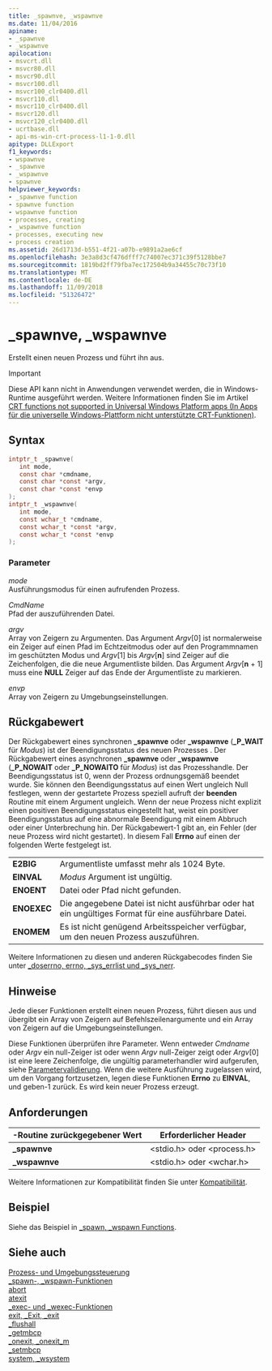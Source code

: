 ```yaml
---
title: _spawnve, _wspawnve
ms.date: 11/04/2016
apiname:
- _spawnve
- _wspawnve
apilocation:
- msvcrt.dll
- msvcr80.dll
- msvcr90.dll
- msvcr100.dll
- msvcr100_clr0400.dll
- msvcr110.dll
- msvcr110_clr0400.dll
- msvcr120.dll
- msvcr120_clr0400.dll
- ucrtbase.dll
- api-ms-win-crt-process-l1-1-0.dll
apitype: DLLExport
f1_keywords:
- wspawnve
- _spawnve
- _wspawnve
- spawnve
helpviewer_keywords:
- _spawnve function
- spawnve function
- wspawnve function
- processes, creating
- _wspawnve function
- processes, executing new
- process creation
ms.assetid: 26d1713d-b551-4f21-a07b-e9891a2ae6cf
ms.openlocfilehash: 3e3a8d3cf476dfff7c74007ec371c39f5128bbe7
ms.sourcegitcommit: 1819bd2ff79fba7ec172504b9a34455c70c73f10
ms.translationtype: MT
ms.contentlocale: de-DE
ms.lasthandoff: 11/09/2018
ms.locfileid: "51326472"
---
```

# <a name="spawnve-wspawnve"></a>_spawnve, _wspawnve

Erstellt einen neuen Prozess und führt ihn aus.

> [!IMPORTANT]
> Diese API kann nicht in Anwendungen verwendet werden, die in Windows-Runtime ausgeführt werden. Weitere Informationen finden Sie im Artikel [CRT functions not supported in Universal Windows Platform apps (In Apps für die universelle Windows-Plattform nicht unterstützte CRT-Funktionen)](../../cppcx/crt-functions-not-supported-in-universal-windows-platform-apps.md).

## <a name="syntax"></a>Syntax

```C
intptr_t _spawnve(
   int mode,
   const char *cmdname,
   const char *const *argv,
   const char *const *envp
);
intptr_t _wspawnve(
   int mode,
   const wchar_t *cmdname,
   const wchar_t *const *argv,
   const wchar_t *const *envp
);
```

### <a name="parameters"></a>Parameter

*mode*<br/>
Ausführungsmodus für einen aufrufenden Prozess.

*CmdName*<br/>
Pfad der auszuführenden Datei.

*argv*<br/>
Array von Zeigern zu Argumenten. Das Argument *Argv*[0] ist normalerweise ein Zeiger auf einen Pfad im Echtzeitmodus oder auf den Programmnamen im geschützten Modus und *Argv*[1] bis *Argv*[**n**] sind Zeiger auf die Zeichenfolgen, die die neue Argumentliste bilden. Das Argument *Argv*[**n** + 1] muss eine **NULL** Zeiger auf das Ende der Argumentliste zu markieren.

*envp*<br/>
Array von Zeigern zu Umgebungseinstellungen.

## <a name="return-value"></a>Rückgabewert

Der Rückgabewert eines synchronen **_spawnve** oder **_wspawnve** (**_P_WAIT** für *Modus*) ist der Beendigungsstatus des neuen Prozesses . Der Rückgabewert eines asynchronen **_spawnve** oder **_wspawnve** (**_P_NOWAIT** oder **_P_NOWAITO** für  *Modus*) ist das Prozesshandle. Der Beendigungsstatus ist 0, wenn der Prozess ordnungsgemäß beendet wurde. Sie können den Beendigungsstatus auf einen Wert ungleich Null festlegen, wenn der gestartete Prozess speziell aufruft der **beenden** Routine mit einem Argument ungleich. Wenn der neue Prozess nicht explizit einen positiven Beendigungsstatus eingestellt hat, weist ein positiver Beendigungsstatus auf eine abnormale Beendigung mit einem Abbruch oder einer Unterbrechung hin. Der Rückgabewert-1 gibt an, ein Fehler (der neue Prozess wird nicht gestartet). In diesem Fall **Errno** auf einen der folgenden Werte festgelegt ist.

|||
|-|-|
| **E2BIG** | Argumentliste umfasst mehr als 1024 Byte. |
| **EINVAL** | *Modus* Argument ist ungültig. |
| **ENOENT** | Datei oder Pfad nicht gefunden. |
| **ENOEXEC** | Die angegebene Datei ist nicht ausführbar oder hat ein ungültiges Format für eine ausführbare Datei. |
| **ENOMEM** | Es ist nicht genügend Arbeitsspeicher verfügbar, um den neuen Prozess auszuführen. |

Weitere Informationen zu diesen und anderen Rückgabecodes finden Sie unter [_doserrno, errno, _sys_errlist und _sys_nerr](../../c-runtime-library/errno-doserrno-sys-errlist-and-sys-nerr.md).

## <a name="remarks"></a>Hinweise

Jede dieser Funktionen erstellt einen neuen Prozess, führt diesen aus und übergibt ein Array von Zeigern auf Befehlszeilenargumente und ein Array von Zeigern auf die Umgebungseinstellungen.

Diese Funktionen überprüfen ihre Parameter. Wenn entweder *Cmdname* oder *Argv* ein null-Zeiger ist oder wenn *Argv* null-Zeiger zeigt oder *Argv*[0] ist eine leere Zeichenfolge, die ungültig parameterhandler wird aufgerufen, siehe [Parametervalidierung](../../c-runtime-library/parameter-validation.md). Wenn die weitere Ausführung zugelassen wird, um den Vorgang fortzusetzen, legen diese Funktionen **Errno** zu **EINVAL**, und geben-1 zurück. Es wird kein neuer Prozess erzeugt.

## <a name="requirements"></a>Anforderungen

|-Routine zurückgegebener Wert|Erforderlicher Header|
|-------------|---------------------|
|**_spawnve**|\<stdio.h> oder \<process.h>|
|**_wspawnve**|\<stdio.h> oder \<wchar.h>|

Weitere Informationen zur Kompatibilität finden Sie unter [Kompatibilität](../../c-runtime-library/compatibility.md).

## <a name="example"></a>Beispiel

Siehe das Beispiel in [_spawn, _wspawn Functions](../../c-runtime-library/spawn-wspawn-functions.md).

## <a name="see-also"></a>Siehe auch

[Prozess- und Umgebungssteuerung](../../c-runtime-library/process-and-environment-control.md)<br/>
[_spawn-, _wspawn-Funktionen](../../c-runtime-library/spawn-wspawn-functions.md)<br/>
[abort](abort.md)<br/>
[atexit](atexit.md)<br/>
[_exec- und _wexec-Funktionen](../../c-runtime-library/exec-wexec-functions.md)<br/>
[exit, _Exit, _exit](exit-exit-exit.md)<br/>
[_flushall](flushall.md)<br/>
[_getmbcp](getmbcp.md)<br/>
[_onexit, _onexit_m](onexit-onexit-m.md)<br/>
[_setmbcp](setmbcp.md)<br/>
[system, _wsystem](system-wsystem.md)<br/>

